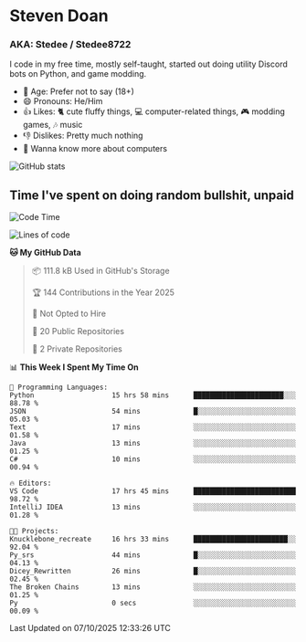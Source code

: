 # Steven Doan
### AKA: Stedee / Stedee8722
I code in my free time, mostly self-taught, started out doing utility Discord bots on Python, and game modding.

- 🤔 Age: Prefer not to say (18+)
- 😄 Pronouns: He/Him
- 👍 Likes: 🐈 cute fluffy things, 💻 computer-related things, 🎮 modding games, 🎶 music
- 👎 Dislikes: Pretty much nothing
- 🥹 Wanna know more about computers

![GitHub stats](https://github-readme-stats-iota-mocha-40.vercel.app/api?username=Stedee8722&show=prs_merged,prs_merged_percentage&show_icons=true&theme=transparent)

## Time I've spent on doing random bullshit, unpaid
<!--START_SECTION:Time I've spent on doing random bullshit, unpaid-->
![Code Time](http://img.shields.io/badge/Code%20Time-348%20hrs%2055%20mins-blue)

![Lines of code](https://img.shields.io/badge/From%20Hello%20World%20I%27ve%20Written-89.2%20thousand%20lines%20of%20code-blue)

**🐱 My GitHub Data** 

> 📦 111.8 kB Used in GitHub's Storage 
 > 
> 🏆 144 Contributions in the Year 2025
 > 
> 🚫 Not Opted to Hire
 > 
> 📜 20 Public Repositories 
 > 
> 🔑 2 Private Repositories 
 > 
📊 **This Week I Spent My Time On** 

```text
💬 Programming Languages: 
Python                   15 hrs 58 mins      ██████████████████████░░░   88.78 % 
JSON                     54 mins             █░░░░░░░░░░░░░░░░░░░░░░░░   05.03 % 
Text                     17 mins             ░░░░░░░░░░░░░░░░░░░░░░░░░   01.58 % 
Java                     13 mins             ░░░░░░░░░░░░░░░░░░░░░░░░░   01.25 % 
C#                       10 mins             ░░░░░░░░░░░░░░░░░░░░░░░░░   00.94 % 

🔥 Editors: 
VS Code                  17 hrs 45 mins      █████████████████████████   98.72 % 
IntelliJ IDEA            13 mins             ░░░░░░░░░░░░░░░░░░░░░░░░░   01.28 % 

🐱‍💻 Projects: 
Knucklebone_recreate     16 hrs 33 mins      ███████████████████████░░   92.04 % 
Py_srs                   44 mins             █░░░░░░░░░░░░░░░░░░░░░░░░   04.13 % 
Dicey_Rewritten          26 mins             █░░░░░░░░░░░░░░░░░░░░░░░░   02.45 % 
The Broken Chains        13 mins             ░░░░░░░░░░░░░░░░░░░░░░░░░   01.25 % 
Py                       0 secs              ░░░░░░░░░░░░░░░░░░░░░░░░░   00.09 % 
```


 Last Updated on 07/10/2025 12:33:26 UTC
<!--END_SECTION:Time I've spent on doing random bullshit, unpaid-->
